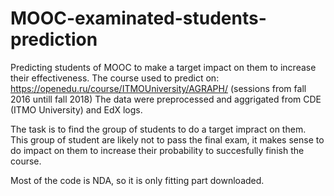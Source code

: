 # MOOC-examinated-students-prediction
Predicting students of MOOC to make a target impact on them to increase their effectiveness.
The course used to predict on: https://openedu.ru/course/ITMOUniversity/AGRAPH/ (sessions from fall 2016 untill fall 2018)
The data were preprocessed and aggrigated from CDE (ITMO University) and EdX logs.

The task is to find the group of students to do a target impract on them. This group of student are likely not to pass the final exam, it makes sense to do impact on them to increase their probability to succesfully finish the course.

Most of the code is NDA, so it is only fitting part downloaded.
